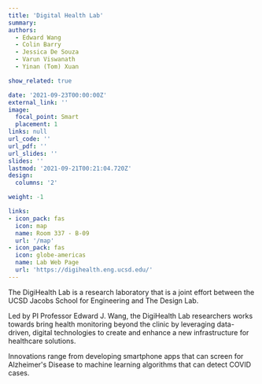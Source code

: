 ```yaml
---
title: 'Digital Health Lab'
summary:
authors: 
  - Edward Wang
  - Colin Barry
  - Jessica De Souza
  - Varun Viswanath
  - Yinan (Tom) Xuan

show_related: true

date: '2021-09-23T00:00:00Z'
external_link: ''
image:
  focal_point: Smart
  placement: 1
links: null
url_code: ''
url_pdf: ''
url_slides: ''
slides: ''
lastmod: '2021-09-21T00:21:04.720Z'
design:
  columns: '2'

weight: -1

links:
- icon_pack: fas
  icon: map
  name: Room 337 - B-09
  url: '/map'
- icon_pack: fas
  icon: globe-americas
  name: Lab Web Page
  url: 'https://digihealth.eng.ucsd.edu/'
---
```

The DigiHealth Lab is a research laboratory that is a joint effort between the UCSD Jacobs School for Engineering and The Design Lab. 

Led by PI Professor Edward J. Wang, the DigiHealth Lab researchers works towards bring health monitoring beyond the clinic by leveraging data-driven, digital technologies to create and enhance a new infrastructure for healthcare solutions. 

Innovations range from developing smartphone apps that can screen for Alzheimer's Disease to machine learning algorithms that can detect COVID cases.

